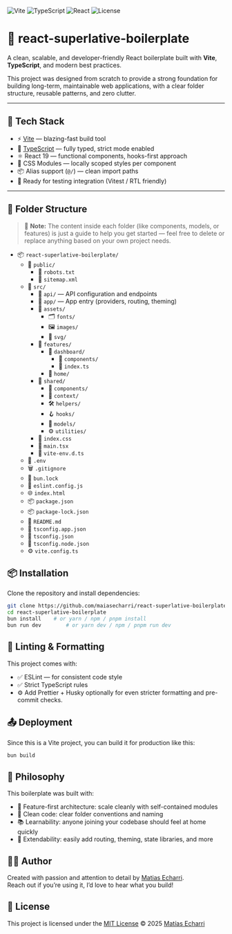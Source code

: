 ![Vite](https://img.shields.io/badge/bundler-vite-646CFF.svg?logo=vite&logoColor=white)
![TypeScript](https://img.shields.io/badge/lang-typescript-3178C6.svg?logo=typescript&logoColor=white)
![React](https://img.shields.io/badge/library-react-61DAFB.svg?logo=react&logoColor=black)
![License](https://img.shields.io/badge/license-MIT-brightgreen)

# 🧱 react-superlative-boilerplate

A clean, scalable, and developer-friendly React boilerplate built with **Vite**, **TypeScript**, and modern best practices.

This project was designed from scratch to provide a strong foundation for building long-term, maintainable web applications, with a clear folder structure, reusable patterns, and zero clutter.

---

## 🚀 Tech Stack

- ⚡️ [Vite](https://vitejs.dev/) — blazing-fast build tool
- 🧠 [TypeScript](https://www.typescriptlang.org/) — fully typed, strict mode enabled
- ⚛️ React 19 — functional components, hooks-first approach
- 🎯 CSS Modules — locally scoped styles per component
- 📦 Alias support (`@/`) — clean import paths
- 🧪 Ready for testing integration (Vitest / RTL friendly)

---

## 📁 Folder Structure

> 📝 **Note:** The content inside each folder (like components, models, or features) is just a guide to help you get started — feel free to delete or replace anything based on your own project needs.

- 📦 `react-superlative-boilerplate/`
  - 📁 `public/`
    - 📄 `robots.txt`
    - 📄 `sitemap.xml`
  - 📁 `src/`
    - 📁 `api/` — API configuration and endpoints
    - 📁 `app/` — App entry (providers, routing, theming)
    - 📁 `assets/`
      - 🗂️ `fonts/`
      - 🖼️ `images/`
      - 🧩 `svg/`
    - 📁 `features/`
      - 📁 `dashboard/`
        - 📁 `components/`
        - 📄 `index.ts`
      - 📁 `home/`
    - 📁 `shared/`
      - 🧱 `components/`
      - 🧠 `context/`
      - 🛠️ `helpers/`
      - 🪝 `hooks/`
      - 🧾 `models/`
      - ⚙️ `utilities/`
    - 📄 `index.css`
    - 📄 `main.tsx`
    - 📄 `vite-env.d.ts`
  - 🧪 `.env`
  - 🗑️ `.gitignore`
  - 🧶 `bun.lock`
  - 🔧 `eslint.config.js`
  - 🌐 `index.html`
  - 📦 `package.json`
  - 📦 `package-lock.json`
  - 📘 `README.md`
  - 📄 `tsconfig.app.json`
  - 📄 `tsconfig.json`
  - 📄 `tsconfig.node.json`
  - ⚙️ `vite.config.ts`

## 📦 Installation

Clone the repository and install dependencies:

```bash
git clone https://github.com/maiasecharri/react-superlative-boilerplate.git
cd react-superlative-boilerplate
bun install    # or yarn / npm / pnpm install
bun run dev        # or yarn dev / npm / pnpm run dev
```

## 🚦 Linting & Formatting

This project comes with:

- ✅ ESLint — for consistent code style
- ✅ Strict TypeScript rules
- ⚙️ Add Prettier + Husky optionally for even stricter formatting and pre-commit checks.

## 📤 Deployment

Since this is a Vite project, you can build it for production like this:

```bash
bun build
```

## 🧠 Philosophy

This boilerplate was built with:

- 🧩 Feature-first architecture: scale cleanly with self-contained modules
- 🧼 Clean code: clear folder conventions and naming
- 📚 Learnability: anyone joining your codebase should feel at home quickly
- 🧰 Extendability: easily add routing, theming, state libraries, and more

## 👨‍💻 Author

Created with passion and attention to detail by [Matias Echarri](https://github.com/matiasecharri).  
Reach out if you’re using it, I’d love to hear what you build!

## 📄 License

This project is licensed under the [MIT License](./LICENCE) © 2025 [Matías Echarri](https://github.com/matiasecharri)
